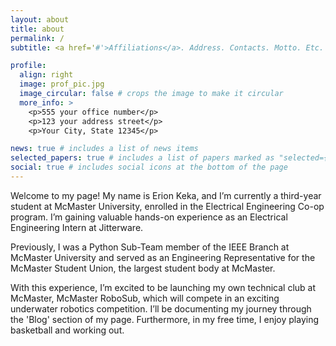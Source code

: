 ```yaml
---
layout: about
title: about
permalink: /
subtitle: <a href='#'>Affiliations</a>. Address. Contacts. Motto. Etc.

profile:
  align: right
  image: prof_pic.jpg
  image_circular: false # crops the image to make it circular
  more_info: >
    <p>555 your office number</p>
    <p>123 your address street</p>
    <p>Your City, State 12345</p>

news: true # includes a list of news items
selected_papers: true # includes a list of papers marked as "selected={true}"
social: true # includes social icons at the bottom of the page
---
```


Welcome to my page! My name is Erion Keka, and I’m currently a third-year student at McMaster University, enrolled in the Electrical Engineering Co-op program. I’m gaining valuable hands-on experience as an Electrical Engineering Intern at Jitterware. 

Previously, I was a Python Sub-Team member of the IEEE Branch at McMaster University and served as an Engineering Representative for the McMaster Student Union, the largest student body at McMaster. 

With this experience, I’m excited to be launching my own technical club at McMaster, McMaster RoboSub, which will compete in an exciting underwater robotics competition. I’ll be documenting my journey through the 'Blog' section of my page. Furthermore, in my free time, I enjoy playing basketball and working out. 

